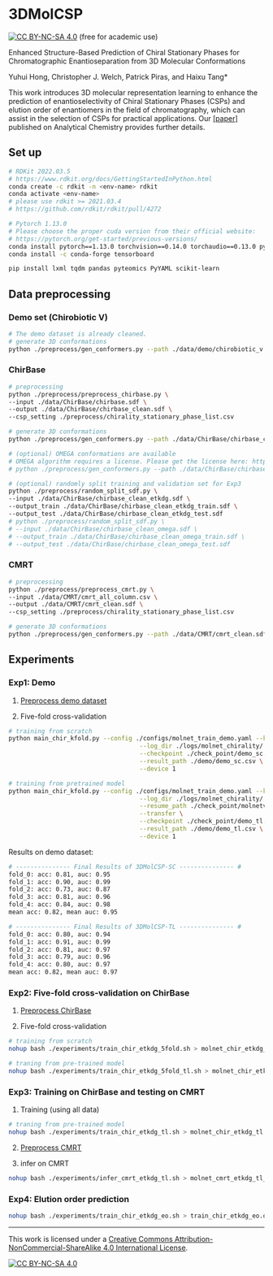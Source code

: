 # 3DMolCSP

[![CC BY-NC-SA 4.0][cc-by-nc-sa-shield]][cc-by-nc-sa] (free for academic use) 

Enhanced Structure-Based Prediction of Chiral Stationary Phases for Chromatographic Enantioseparation from 3D Molecular Conformations

Yuhui Hong, Christopher J. Welch, Patrick Piras, and Haixu Tang*

This work introduces 3D molecular representation learning to enhance the prediction of enantioselectivity of Chiral Stationary Phases (CSPs) and elution order of enantiomers in the field of chromatography, which can assist in the selection of CSPs for practical applications. Our [[paper]](https://pubs.acs.org/doi/full/10.1021/acs.analchem.3c04028) published on Analytical Chemistry provides further details. 

## Set up

```bash
# RDKit 2022.03.5
# https://www.rdkit.org/docs/GettingStartedInPython.html
conda create -c rdkit -n <env-name> rdkit
conda activate <env-name>
# please use rdkit >= 2021.03.4
# https://github.com/rdkit/rdkit/pull/4272

# Pytorch 1.13.0
# Please choose the proper cuda version from their official website:
# https://pytorch.org/get-started/previous-versions/
conda install pytorch==1.13.0 torchvision==0.14.0 torchaudio==0.13.0 pytorch-cuda=11.7 -c pytorch -c nvidia
conda install -c conda-forge tensorboard

pip install lxml tqdm pandas pyteomics PyYAML scikit-learn
```

## Data preprocessing

### Demo set (Chirobiotic V)

```bash
# The demo dataset is already cleaned. 
# generate 3D conformations
python ./preprocess/gen_conformers.py --path ./data/demo/chirobiotic_v.sdf --conf_type etkdg
```

### ChirBase

```bash
# preprocessing
python ./preprocess/preprocess_chirbase.py \
--input ./data/ChirBase/chirbase.sdf \
--output ./data/ChirBase/chirbase_clean.sdf \
--csp_setting ./preprocess/chirality_stationary_phase_list.csv

# generate 3D conformations
python ./preprocess/gen_conformers.py --path ./data/ChirBase/chirbase_clean.sdf --conf_type etkdg

# (optional) OMEGA conformations are available
# OMEGA algorithm requires a license. Please get the license here: https://www.eyesopen.com/omega
# python ./preprocess/gen_conformers.py --path ./data/ChirBase/chirbase_clean.sdf --conf_type omega --license <path to OMEGA license>

# (optional) randomly split training and validation set for Exp3
python ./preprocess/random_split_sdf.py \
--input ./data/ChirBase/chirbase_clean_etkdg.sdf \
--output_train ./data/ChirBase/chirbase_clean_etkdg_train.sdf \
--output_test ./data/ChirBase/chirbase_clean_etkdg_test.sdf
# python ./preprocess/random_split_sdf.py \
# --input ./data/ChirBase/chirbase_clean_omega.sdf \
# --output_train ./data/ChirBase/chirbase_clean_omega_train.sdf \
# --output_test ./data/ChirBase/chirbase_clean_omega_test.sdf
```

### CMRT

```bash
# preprocessing
python ./preprocess/preprocess_cmrt.py \
--input ./data/CMRT/cmrt_all_column.csv \
--output ./data/CMRT/cmrt_clean.sdf \
--csp_setting ./preprocess/chirality_stationary_phase_list.csv

# generate 3D conformations
python ./preprocess/gen_conformers.py --path ./data/CMRT/cmrt_clean.sdf --conf_type etkdg
```

## Experiments

### Exp1: Demo

1. [Preprocess demo dataset](#demo-set-chirobiotic-v)

2. Five-fold cross-validation

```bash
# training from scratch
python main_chir_kfold.py --config ./configs/molnet_train_demo.yaml --k_fold 5 --csp_no 3 \
                                    --log_dir ./logs/molnet_chirality/ \
                                    --checkpoint ./check_point/demo_sc.pt \
                                    --result_path ./demo/demo_sc.csv \
                                    --device 1

# training from pretrained model 
python main_chir_kfold.py --config ./configs/molnet_train_demo.yaml --k_fold 5 --csp_no 3 \
                                    --log_dir ./logs/molnet_chirality/ \
                                    --resume_path ./check_point/molnetv2_qtof_etkdgv3.pt \
                                    --transfer \
                                    --checkpoint ./check_point/demo_tl.pt \
                                    --result_path ./demo/demo_tl.csv \
                                    --device 1
```

Results on demo dataset:

```bash
# --------------- Final Results of 3DMolCSP-SC --------------- #
fold_0: acc: 0.81, auc: 0.95
fold_1: acc: 0.90, auc: 0.99
fold_2: acc: 0.73, auc: 0.87
fold_3: acc: 0.81, auc: 0.96
fold_4: acc: 0.84, auc: 0.98
mean acc: 0.82, mean auc: 0.95

# --------------- Final Results of 3DMolCSP-TL --------------- #
fold_0: acc: 0.80, auc: 0.94
fold_1: acc: 0.91, auc: 0.99
fold_2: acc: 0.81, auc: 0.97
fold_3: acc: 0.79, auc: 0.96
fold_4: acc: 0.80, auc: 0.97
mean acc: 0.82, mean auc: 0.97
```

### Exp2: Five-fold cross-validation on ChirBase

1. [Preprocess ChirBase](#chirbase)

2. Five-fold cross-validation

```bash
# training from scratch
nohup bash ./experiments/train_chir_etkdg_5fold.sh > molnet_chir_etkdg_5fold.out 

# traning from pre-trained model
nohup bash ./experiments/train_chir_etkdg_5fold_tl.sh > molnet_chir_etkdg_5fold_tl.out 
```

### Exp3: Training on ChirBase and testing on CMRT

1. Training (using all data)

```bash
# traning from pre-trained model
nohup bash ./experiments/train_chir_etkdg_tl.sh > molnet_chir_etkdg_tl.out 
```

2. [Preprocess CMRT](#cmrt)

3. infer on CMRT

```bash
nohup bash ./experiments/infer_cmrt_etkdg_tl.sh > molnet_cmrt_etkdg_tl_infer.out 
```

### Exp4: Elution order prediction

```bash
nohup bash ./experiments/train_chir_etkdg_eo.sh > train_chir_etkdg_eo.out 
```

<!-- ## Citation

If you feel this work useful, please cite: 

```
``` -->

---

This work is licensed under a
[Creative Commons Attribution-NonCommercial-ShareAlike 4.0 International License][cc-by-nc-sa].

[![CC BY-NC-SA 4.0][cc-by-nc-sa-image]][cc-by-nc-sa]

[cc-by-nc-sa]: http://creativecommons.org/licenses/by-nc-sa/4.0/
[cc-by-nc-sa-image]: https://licensebuttons.net/l/by-nc-sa/4.0/88x31.png
[cc-by-nc-sa-shield]: https://img.shields.io/badge/License-CC%20BY--NC--SA%204.0-lightgrey.svg
